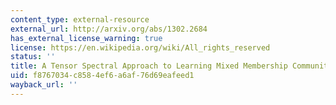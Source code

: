 ```yaml
---
content_type: external-resource
external_url: http://arxiv.org/abs/1302.2684
has_external_license_warning: true
license: https://en.wikipedia.org/wiki/All_rights_reserved
status: ''
title: A Tensor Spectral Approach to Learning Mixed Membership Community Models
uid: f8767034-c858-4ef6-a6af-76d69eafeed1
wayback_url: ''
---
```

